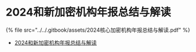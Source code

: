 # 2024和新加密机构年报总结与解读

{% file src="../../.gitbook/assets/2024核心加密机构年报总结与解读.pdf" %}

* [2024和新加密机构年报总结与解读](https://crypto-1251108068.cos.ap-hongkong.myqcloud.com/2024%E6%A0%B8%E5%BF%83%E5%8A%A0%E5%AF%86%E6%9C%BA%E6%9E%84%E5%B9%B4%E6%8A%A5%E6%80%BB%E7%BB%93%E4%B8%8E%E8%A7%A3%E8%AF%BB.pdf)[\
  ](https://crypto-1251108068.cos.ap-hongkong.myqcloud.com/2024%E6%A0%B8%E5%BF%83%E5%8A%A0%E5%AF%86%E6%9C%BA%E6%9E%84%E5%B9%B4%E6%8A%A5%E6%80%BB%E7%BB%93%E4%B8%8E%E8%A7%A3%E8%AF%BB.pdf)
